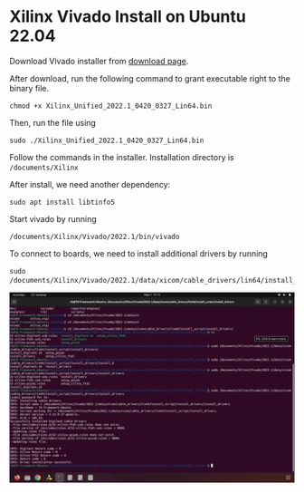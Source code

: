 # Xilinx Vivado Install on Ubuntu 22.04

Download Vivado installer from [download page](https://www.xilinx.com/member/forms/download/xef.html?filename=Xilinx\_Unified\_2022.1\_0420\_0327\_Lin64.bin).

After download, run the following command to grant executable right to the binary file.

```
chmod +x Xilinx_Unified_2022.1_0420_0327_Lin64.bin
```

Then, run the file using&#x20;

```
sudo ./Xilinx_Unified_2022.1_0420_0327_Lin64.bin
```



Follow the commands in the installer. Installation directory is `/documents/Xilinx`

After install, we need another dependency:

```
sudo apt install libtinfo5
```



Start vivado by running

```
/documents/Xilinx/Vivado/2022.1/bin/vivado
```



To connect to boards, we need to install additional drivers by running

```
sudo /documents/Xilinx/Vivado/2022.1/data/xicom/cable_drivers/lin64/install_script/install_drivers/install_drivers
```

![](<../.gitbook/assets/image (53).png>)

